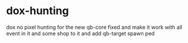 # dox-hunting
dox no pixel hunting for the new qb-core fixed and make it work with all event in it and some shop to it and add qb-target spawn ped 
